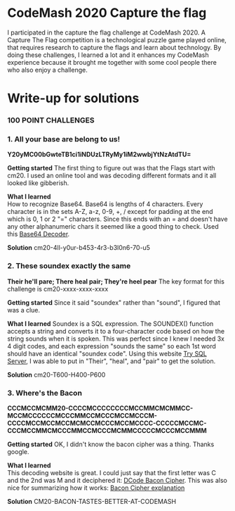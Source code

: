 # CodeMash 2020 Capture the flag
I participated in the capture the flag challenge at CodeMash 2020. A Capture The Flag competition is a technological puzzle game played online, that requires research to capture the flags and learn about technology. By doing these challenges, I learned a lot and it enhances my CodeMash experience because it brought me together with some cool people there who also enjoy a challenge.

# Write-up for solutions
### 100 POINT CHALLENGES

### 1. All your base are belong to us! 
**Y20yMC00bGwteTB1ci1iNDUzLTRyMy1iM2wwbjYtNzAtdTU=**

**Getting started** 
The first thing to figure out was that the Flags start with cm20. I used an online tool and was decoding different formats and it all looked like gibberish. 

**What I learned**  
How to recognize Base64. Base64 is lengths of 4 characters. Every character is in the sets A-Z, a-z, 0-9, +, / except for padding at the end which is 0, 1 or 2 "=" characters. Since this ends with an = and doesn't have any other alphanumeric chars it seemed like a good thing to check. Used this [Base64 Decoder](https://www.base64decode.org/).

**Solution** 
cm20-4ll-y0ur-b453-4r3-b3l0n6-70-u5

### 2. These soundex exactly the same
**Their he'll pare; There heal pair; They're heel pear**
The key format for this challenge is cm20-xxxx-xxxx-xxxx

**Getting started** 
Since it said "soundex" rather than "sound", I figured that was a clue.

**What I learned**
Soundex is a SQL expression. The SOUNDEX() function accepts a string and converts it to a four-character code based on how the string sounds when it is spoken. This was perfect since I knew I needed 3x 4 digit codes, and each expression "sounds the same" so each 1st word should have an identical "soundex code". Using this website [Try SQL Server](https://www.w3schools.com/sql/trysqlserver.asp?filename=trysql_func_sqlserver_soundex), I was able to put in "Their", "heal", and "pair" to get the solution.

**Solution** 
cm20-T600-H400-P600

### 3. Where's the Bacon
**CCCMCCMCMM20-CCCCMCCCCCCCCMCCMMCMCMMCC-MCCMCCCCCCMCCCMMCCMCCCMCCMCCCM-CCCCMCCMCCMCCMCMCCMCCCMCCMCCCC-CCCCCMCCMC-CCCMCCMMCMCCCMMCCMCCCMCMMCCCCCMCCCMCCMMM**

**Getting started** 
OK, I didn't know the bacon cipher was a thing. Thanks google.

**What I learned**  
This decoding website is great. I could just say that the first letter was C and the 2nd was M and it deciphered it: [DCode Bacon Cipher](https://www.dcode.fr/bacon-cipher). This was also nice for summarizing how it works: [Bacon Cipher explanation](https://github.com/mathiasbynens/bacon-cipher)

**Solution** 
CM20-BACON-TASTES-BETTER-AT-CODEMASH
